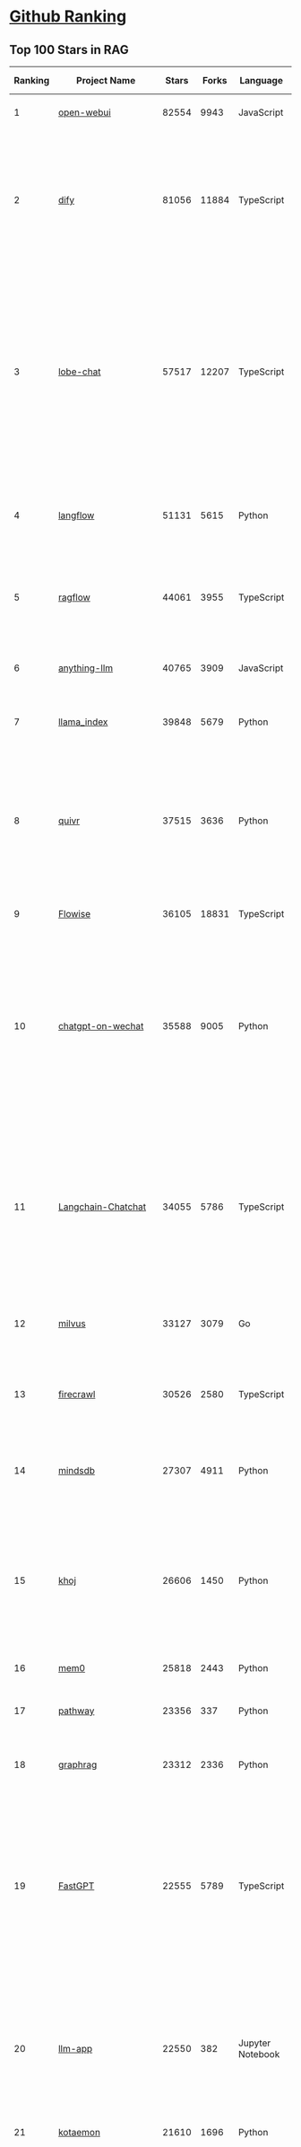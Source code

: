 [Github Ranking](../README.md)
==========

## Top 100 Stars in RAG

| Ranking | Project Name | Stars | Forks | Language | Open Issues | Description | Last Commit |
| ------- | ------------ | ----- | ----- | -------- | ----------- | ----------- | ----------- |
| 1 | [open-webui](https://github.com/open-webui/open-webui) | 82554 | 9943 | JavaScript | 159 | User-friendly AI Interface (Supports Ollama, OpenAI API, ...) | 2025-03-11T20:49:15Z |
| 2 | [dify](https://github.com/langgenius/dify) | 81056 | 11884 | TypeScript | 518 | Dify is an open-source LLM app development platform. Dify's intuitive interface combines AI workflow, RAG pipeline, agent capabilities, model management, observability features and more, letting you quickly go from prototype to production. | 2025-03-12T03:25:54Z |
| 3 | [lobe-chat](https://github.com/lobehub/lobe-chat) | 57517 | 12207 | TypeScript | 597 | 🤯 Lobe Chat - an open-source, modern-design AI chat framework. Supports Multi AI Providers( OpenAI / Claude 3 / Gemini / Ollama / DeepSeek / Qwen), Knowledge Base (file upload / knowledge management / RAG ), Multi-Modals (Plugins/Artifacts) and Thinking. One-click FREE deployment of your private ChatGPT/ Claude / DeepSeek application. | 2025-03-12T00:28:29Z |
| 4 | [langflow](https://github.com/langflow-ai/langflow) | 51131 | 5615 | Python | 337 | Langflow is a low-code app builder for RAG and multi-agent AI applications. It’s Python-based and agnostic to any model, API, or database. | 2025-03-12T01:20:04Z |
| 5 | [ragflow](https://github.com/infiniflow/ragflow) | 44061 | 3955 | TypeScript | 1368 | RAGFlow is an open-source RAG (Retrieval-Augmented Generation) engine based on deep document understanding. | 2025-03-12T03:25:17Z |
| 6 | [anything-llm](https://github.com/Mintplex-Labs/anything-llm) | 40765 | 3909 | JavaScript | 230 | The all-in-one Desktop & Docker AI application with built-in RAG, AI agents, No-code agent builder, and more. | 2025-03-12T00:47:21Z |
| 7 | [llama_index](https://github.com/run-llama/llama_index) | 39848 | 5679 | Python | 694 | LlamaIndex is the leading framework for building LLM-powered agents over your data. | 2025-03-11T14:15:25Z |
| 8 | [quivr](https://github.com/QuivrHQ/quivr) | 37515 | 3636 | Python | 27 | Opiniated RAG for integrating GenAI in your apps 🧠   Focus on your product rather than the RAG. Easy integration in existing products with customisation!  Any LLM: GPT4, Groq, Llama. Any Vectorstore: PGVector, Faiss. Any Files. Anyway you want.  | 2025-03-11T16:05:53Z |
| 9 | [Flowise](https://github.com/FlowiseAI/Flowise) | 36105 | 18831 | TypeScript | 488 | Drag & drop UI to build your customized LLM flow | 2025-03-11T17:29:51Z |
| 10 | [chatgpt-on-wechat](https://github.com/zhayujie/chatgpt-on-wechat) | 35588 | 9005 | Python | 282 | 基于大模型搭建的聊天机器人，同时支持 微信公众号、企业微信应用、飞书、钉钉 等接入，可选择GPT3.5/GPT-4o/GPT-o1/ DeepSeek/Claude/文心一言/讯飞星火/通义千问/ Gemini/GLM-4/Claude/Kimi/LinkAI，能处理文本、语音和图片，访问操作系统和互联网，支持基于自有知识库进行定制企业智能客服。 | 2025-02-05T04:27:07Z |
| 11 | [Langchain-Chatchat](https://github.com/chatchat-space/Langchain-Chatchat) | 34055 | 5786 | TypeScript | 188 | Langchain-Chatchat（原Langchain-ChatGLM）基于 Langchain 与 ChatGLM, Qwen 与 Llama 等语言模型的 RAG 与 Agent 应用 \| Langchain-Chatchat (formerly langchain-ChatGLM), local knowledge based LLM (like ChatGLM, Qwen and Llama) RAG and Agent app with langchain  | 2024-11-29T05:06:44Z |
| 12 | [milvus](https://github.com/milvus-io/milvus) | 33127 | 3079 | Go | 679 | Milvus is a high-performance, cloud-native vector database built for scalable vector ANN search | 2025-03-12T03:30:07Z |
| 13 | [firecrawl](https://github.com/mendableai/firecrawl) | 30526 | 2580 | TypeScript | 123 | 🔥 Turn entire websites into LLM-ready markdown or structured data. Scrape, crawl and extract with a single API. | 2025-03-11T21:01:44Z |
| 14 | [mindsdb](https://github.com/mindsdb/mindsdb) | 27307 | 4911 | Python | 69 | AI's query engine - Platform for building AI that can learn and answer questions over large scale federated data. | 2025-03-11T22:29:53Z |
| 15 | [khoj](https://github.com/khoj-ai/khoj) | 26606 | 1450 | Python | 69 | Your AI second brain. Self-hostable. Get answers from the web or your docs. Build custom agents, schedule automations, do deep research. Turn any online or local LLM into your personal, autonomous AI (gpt, claude, gemini, llama, qwen, mistral). Get started - free. | 2025-03-11T18:52:15Z |
| 16 | [mem0](https://github.com/mem0ai/mem0) | 25818 | 2443 | Python | 216 | The Memory layer for AI Agents | 2025-03-11T22:33:49Z |
| 17 | [pathway](https://github.com/pathwaycom/pathway) | 23356 | 337 | Python | 37 | Python ETL framework for stream processing, real-time analytics, LLM pipelines, and RAG. | 2025-03-11T16:44:09Z |
| 18 | [graphrag](https://github.com/microsoft/graphrag) | 23312 | 2336 | Python | 141 | A modular graph-based Retrieval-Augmented Generation (RAG) system | 2025-03-12T00:39:45Z |
| 19 | [FastGPT](https://github.com/labring/FastGPT) | 22555 | 5789 | TypeScript | 427 | FastGPT is a knowledge-based platform built on the LLMs, offers a comprehensive suite of out-of-the-box capabilities such as data processing, RAG retrieval, and visual AI workflow orchestration, letting you easily develop and deploy complex question-answering systems without the need for extensive setup or configuration. | 2025-03-11T13:58:24Z |
| 20 | [llm-app](https://github.com/pathwaycom/llm-app) | 22550 | 382 | Jupyter Notebook | 5 | Ready-to-run cloud templates for RAG, AI pipelines, and enterprise search with live data. 🐳Docker-friendly.⚡Always in sync with Sharepoint, Google Drive, S3, Kafka, PostgreSQL, real-time data APIs, and more. | 2025-03-11T08:31:38Z |
| 21 | [kotaemon](https://github.com/Cinnamon/kotaemon) | 21610 | 1696 | Python | 172 | An open-source RAG-based tool for chatting with your documents. | 2025-02-14T14:40:49Z |
| 22 | [haystack](https://github.com/deepset-ai/haystack) | 19726 | 2088 | Python | 116 | AI orchestration framework to build customizable, production-ready LLM applications. Connect components (models, vector DBs, file converters) to pipelines or agents that can interact with your data. With advanced retrieval methods, it's best suited for building RAG, question answering, semantic search or conversational agent chatbots. | 2025-03-12T03:02:11Z |
| 23 | [awesome-llm-apps](https://github.com/Shubhamsaboo/awesome-llm-apps) | 19367 | 2233 | Python | 5 | Collection of awesome LLM apps with AI Agents and RAG using OpenAI, Anthropic, Gemini and opensource models. | 2025-03-11T23:20:55Z |
| 24 | [pandas-ai](https://github.com/sinaptik-ai/pandas-ai) | 17801 | 1670 | Python | 30 | Chat with your database or your datalake (SQL, CSV, parquet). PandasAI makes data analysis conversational using LLMs and RAG. | 2025-03-11T11:16:54Z |
| 25 | [crawlee](https://github.com/apify/crawlee) | 17105 | 765 | TypeScript | 136 | Crawlee—A web scraping and browser automation library for Node.js to build reliable crawlers. In JavaScript and TypeScript. Extract data for AI, LLMs, RAG, or GPTs. Download HTML, PDF, JPG, PNG, and other files from websites. Works with Puppeteer, Playwright, Cheerio, JSDOM, and raw HTTP. Both headful and headless mode. With proxy rotation. | 2025-03-12T00:56:26Z |
| 26 | [llama-cookbook](https://github.com/meta-llama/llama-cookbook) | 16424 | 2368 | Jupyter Notebook | 14 | Welcome to the Llama Cookbook! This is your go to guide for Building with Llama: Getting started with Inference, Fine-Tuning, RAG. We also show you how to solve end to end problems using Llama model family and using them on various provider services   | 2025-03-11T21:47:13Z |
| 27 | [RagaAI-Catalyst](https://github.com/raga-ai-hub/RagaAI-Catalyst) | 15663 | 3828 | Python | 4 | Python SDK for Agent AI Observability, Monitoring and Evaluation Framework. Includes features like agent, llm and tools tracing, debugging multi-agentic system, self-hosted dashboard and advanced analytics with timeline and execution graph view  | 2025-03-11T10:37:32Z |
| 28 | [DocsGPT](https://github.com/arc53/DocsGPT) | 15431 | 1646 | TypeScript | 34 | DocsGPT is an open-source genAI tool that helps users get reliable answers from knowledge source, while avoiding hallucinations. It enables private and reliable information retrieval, with tooling and agentic system capability built in. | 2025-03-10T20:47:04Z |
| 29 | [DB-GPT](https://github.com/eosphoros-ai/DB-GPT) | 15157 | 2059 | Python | 269 | AI Native Data App Development framework with AWEL(Agentic Workflow Expression Language) and Agents | 2025-03-12T03:22:23Z |
| 30 | [MaxKB](https://github.com/1Panel-dev/MaxKB) | 14345 | 1910 | Python | 105 | 💬 Ready-to-use & flexible RAG Chatbot, supporting mainstream large language models (LLMs) such as DeepSeek-R1, Llama 3.3, Qwen2, OpenAI and more. | 2025-03-12T03:22:54Z |
| 31 | [vanna](https://github.com/vanna-ai/vanna) | 13959 | 1215 | Python | 137 | 🤖 Chat with your SQL database 📊. Accurate Text-to-SQL Generation via LLMs using RAG 🔄. | 2025-02-08T17:30:27Z |
| 32 | [RAG_Techniques](https://github.com/NirDiamant/RAG_Techniques) | 13275 | 1366 | Jupyter Notebook | 1 | This repository showcases various advanced techniques for Retrieval-Augmented Generation (RAG) systems. RAG systems combine information retrieval with generative models to provide accurate and contextually rich responses. | 2025-03-05T22:38:54Z |
| 33 | [LightRAG](https://github.com/HKUDS/LightRAG) | 12671 | 1796 | Python | 113 | "LightRAG: Simple and Fast Retrieval-Augmented Generation" | 2025-03-11T13:13:53Z |
| 34 | [onyx](https://github.com/onyx-dot-app/onyx) | 12258 | 1559 | Python | 256 | Gen-AI Chat for Teams - Think ChatGPT if it had access to your team's unique knowledge. | 2025-03-12T02:13:47Z |
| 35 | [llmware](https://github.com/llmware-ai/llmware) | 11039 | 1757 | Python | 63 | Unified framework for building enterprise RAG pipelines with small, specialized models | 2025-03-04T21:22:35Z |
| 36 | [txtai](https://github.com/neuml/txtai) | 10535 | 669 | Python | 9 | 💡 All-in-one open-source embeddings database for semantic search, LLM orchestration and language model workflows | 2025-03-11T18:28:11Z |
| 37 | [mastra](https://github.com/mastra-ai/mastra) | 10184 | 439 | TypeScript | 49 | The TypeScript AI agent framework. ⚡ Assistants, RAG, observability. Supports any LLM: GPT-4, Claude, Gemini, Llama. | 2025-03-12T02:23:02Z |
| 38 | [orama](https://github.com/oramasearch/orama) | 9160 | 326 | TypeScript | 30 | 🌌  A complete search engine and RAG pipeline in your browser, server or edge network with support for full-text, vector, and hybrid search in less than 2kb. | 2025-03-11T23:28:40Z |
| 39 | [ragas](https://github.com/explodinggradients/ragas) | 8430 | 864 | Python | 303 | Supercharge Your LLM Application Evaluations 🚀 | 2025-03-10T17:11:57Z |
| 40 | [bisheng](https://github.com/dataelement/bisheng) | 7813 | 1312 | Python | 78 | BISHENG is an open LLM devops platform for next generation Enterprise AI applications. Powerful and comprehensive features include: GenAI workflow, RAG, Agent, Unified model management, Evaluation, SFT, Dataset Management, Enterprise-level System Management, Observability and more. | 2025-03-10T03:05:23Z |
| 41 | [reor](https://github.com/reorproject/reor) | 7723 | 464 | TypeScript | 108 | Private & local AI personal knowledge management app for high entropy people. | 2025-03-01T17:29:48Z |
| 42 | [paper-qa](https://github.com/Future-House/paper-qa) | 7055 | 693 | Python | 123 | High accuracy RAG for answering questions from scientific documents with citations | 2025-03-11T17:04:54Z |
| 43 | [WrenAI](https://github.com/Canner/WrenAI) | 6948 | 627 | TypeScript | 99 | 🤖 Open-source GenBI AI Agent that empowers data-driven teams to chat with their data to generate Text-to-SQL, charts, spreadsheets, reports, and BI. 📈📊📋🧑‍💻 | 2025-03-12T03:04:29Z |
| 44 | [Verba](https://github.com/weaviate/Verba) | 6917 | 760 | Python | 44 | Retrieval Augmented Generation (RAG) chatbot powered by Weaviate | 2025-02-27T10:38:02Z |
| 45 | [Upsonic](https://github.com/Upsonic/Upsonic) | 6850 | 648 | Python | 18 | The most reliable AI agent framework that supports MCP. | 2025-03-12T00:11:29Z |
| 46 | [rags](https://github.com/run-llama/rags) | 6422 | 659 | Python | 28 | Build ChatGPT over your data, all with natural language | 2024-04-05T05:36:59Z |
| 47 | [postgresml](https://github.com/postgresml/postgresml) | 6186 | 312 | Rust | 79 | Postgres with GPUs for ML/AI apps. | 2025-02-24T17:58:21Z |
| 48 | [Qwen-Agent](https://github.com/QwenLM/Qwen-Agent) | 6121 | 550 | Python | 243 | Agent framework and applications built upon Qwen>=2.0, featuring Function Calling, Code Interpreter, RAG, and Chrome extension. | 2025-03-07T06:27:36Z |
| 49 | [aichat](https://github.com/sigoden/aichat) | 5964 | 387 | Rust | 0 | All-in-one LLM CLI tool featuring Shell Assistant, Chat-REPL, RAG, AI Tools & Agents, with access to OpenAI, Claude, Gemini, Ollama, Groq, and more. | 2025-03-12T00:49:20Z |
| 50 | [LaVague](https://github.com/lavague-ai/LaVague) | 5937 | 541 | Python | 85 | Large Action Model framework to develop AI Web Agents | 2025-01-21T13:41:48Z |
| 51 | [KAG](https://github.com/OpenSPG/KAG) | 5927 | 396 | Python | 114 | KAG is a logical form-guided reasoning and retrieval framework based on OpenSPG engine and LLMs.  It is used to build logical reasoning and factual Q&A solutions for professional domain knowledge bases. It can effectively overcome the shortcomings of the traditional RAG vector similarity calculation model. | 2025-03-12T03:33:41Z |
| 52 | [promptfoo](https://github.com/promptfoo/promptfoo) | 5796 | 477 | TypeScript | 149 | Test your prompts, agents, and RAGs. Red teaming, pentesting, and vulnerability scanning for LLMs. Compare performance of GPT, Claude, Gemini, Llama, and more. Simple declarative configs with command line and CI/CD integration. | 2025-03-12T03:29:46Z |
| 53 | [superagent](https://github.com/superagent-ai/superagent) | 5660 | 859 | TypeScript | 50 | 🥷 Run AI-agents with an API | 2024-10-20T18:16:34Z |
| 54 | [crawlee-python](https://github.com/apify/crawlee-python) | 5387 | 360 | Python | 72 | Crawlee—A web scraping and browser automation library for Python to build reliable crawlers. Extract data for AI, LLMs, RAG, or GPTs. Download HTML, PDF, JPG, PNG, and other files from websites. Works with BeautifulSoup, Playwright, and raw HTTP. Both headful and headless mode. With proxy rotation. | 2025-03-11T14:39:56Z |
| 55 | [R2R](https://github.com/SciPhi-AI/R2R) | 5376 | 403 | Python | 64 | The most advanced AI retrieval system. Agentic Retrieval-Augmented Generation (RAG) with a RESTful API. | 2025-03-11T22:54:58Z |
| 56 | [opik](https://github.com/comet-ml/opik) | 5339 | 357 | Python | 46 | Debug, evaluate, and monitor your LLM applications, RAG systems, and agentic workflows with comprehensive tracing, automated evaluations, and production-ready dashboards. | 2025-03-11T22:45:45Z |
| 57 | [TaskingAI](https://github.com/TaskingAI/TaskingAI) | 5070 | 318 | Python | 25 | The open source platform for AI-native application development. | 2024-12-02T22:18:38Z |
| 58 | [TEN-Agent](https://github.com/TEN-framework/TEN-Agent) | 5006 | 570 | Python | 55 | TEN Agent is a conversational voice AI agent powered by TEN, integrating Deepseek, Gemini, OpenAI, RTC, and hardware like ESP32. It enables realtime AI capabilities like  seeing, hearing, and speaking, and is fully compatible with platforms like Dify and Coze. | 2025-03-09T15:07:57Z |
| 59 | [superduper](https://github.com/superduper-io/superduper) | 5001 | 489 | Jupyter Notebook | 95 | Superduper: Build end-to-end AI applications and agent workflows on your existing data infrastructure and preferred tools - without migrating your data. | 2025-03-11T23:05:10Z |
| 60 | [pgai](https://github.com/timescale/pgai) | 4483 | 234 | PLpgSQL | 20 | A suite of tools to develop RAG, semantic search, and other AI applications more easily with PostgreSQL | 2025-03-11T21:19:04Z |
| 61 | [sparrow](https://github.com/katanaml/sparrow) | 4403 | 437 | Python | 0 | Data processing with ML, LLM and Vision LLM | 2025-03-11T20:08:28Z |
| 62 | [obsidian-copilot](https://github.com/logancyang/obsidian-copilot) | 4151 | 297 | TypeScript | 172 | THE Copilot in Obsidian | 2025-03-12T03:05:05Z |
| 63 | [ragapp](https://github.com/ragapp/ragapp) | 4138 | 469 | TypeScript | 45 | The easiest way to use Agentic RAG in any enterprise | 2025-01-22T14:23:25Z |
| 64 | [awesome-LLM-resourses](https://github.com/WangRongsheng/awesome-LLM-resourses) | 4024 | 422 | None | 1 | 🧑‍🚀 全世界最好的LLM资料总结（数据处理、模型训练、模型部署、o1 模型、小语言模型、视觉语言模型） \| Summary of the world's best LLM resources.  | 2025-03-11T14:25:44Z |
| 65 | [trafilatura](https://github.com/adbar/trafilatura) | 4022 | 285 | Python | 78 | Python & Command-line tool to gather text and metadata on the Web: Crawling, scraping, extraction, output as CSV, JSON, HTML, MD, TXT, XML | 2025-02-17T16:29:11Z |
| 66 | [cognita](https://github.com/truefoundry/cognita) | 3896 | 323 | Python | 10 | RAG (Retrieval Augmented Generation) Framework for building modular, open source applications for production by TrueFoundry  | 2025-02-21T11:10:29Z |
| 67 | [deep-searcher](https://github.com/zilliztech/deep-searcher) | 3871 | 372 | Python | 11 | Open Source Deep Research Alternative to Reason and Search on Private Data. Written in Python. | 2025-03-12T02:17:58Z |
| 68 | [llm-twin-course](https://github.com/decodingml/llm-twin-course) | 3696 | 609 | Python | 4 | 🤖 𝗟𝗲𝗮𝗿𝗻 for 𝗳𝗿𝗲𝗲 how to 𝗯𝘂𝗶𝗹𝗱 an end-to-end 𝗽𝗿𝗼𝗱𝘂𝗰𝘁𝗶𝗼𝗻-𝗿𝗲𝗮𝗱𝘆 𝗟𝗟𝗠 & 𝗥𝗔𝗚 𝘀𝘆𝘀𝘁𝗲𝗺 using 𝗟𝗟𝗠𝗢𝗽𝘀 best practices: ~ 𝘴𝘰𝘶𝘳𝘤𝘦 𝘤𝘰𝘥𝘦 + 12 𝘩𝘢𝘯𝘥𝘴-𝘰𝘯 𝘭𝘦𝘴𝘴𝘰𝘯𝘴 | 2025-03-06T10:09:06Z |
| 69 | [AutoRAG](https://github.com/Marker-Inc-Korea/AutoRAG) | 3670 | 286 | Python | 117 | AutoRAG: An Open-Source Framework for Retrieval-Augmented Generation (RAG) Evaluation & Optimization with AutoML-Style Automation | 2025-03-03T06:32:15Z |
| 70 | [rag-from-scratch](https://github.com/langchain-ai/rag-from-scratch) | 3600 | 1064 | Jupyter Notebook | 20 | None | 2024-07-09T21:45:44Z |
| 71 | [gptme](https://github.com/gptme/gptme) | 3548 | 274 | Python | 54 | Your agent in your terminal, equipped with local tools: writes code, uses the terminal, browses the web, vision. | 2025-03-11T23:27:26Z |
| 72 | [pyspur](https://github.com/PySpur-Dev/pyspur) | 3486 | 222 | TypeScript | 8 | AI Agent Builder in Python | 2025-03-12T02:18:22Z |
| 73 | [dataherald](https://github.com/Dataherald/dataherald) | 3432 | 246 | Python | 5 | Interact with your SQL database, Natural Language to SQL using LLMs | 2024-07-24T17:37:41Z |
| 74 | [RAGatouille](https://github.com/AnswerDotAI/RAGatouille) | 3311 | 224 | Python | 84 | Easily use and train state of the art late-interaction retrieval methods (ColBERT) in any RAG pipeline. Designed for modularity and ease-of-use, backed by research. | 2025-02-11T04:31:38Z |
| 75 | [infinity](https://github.com/infiniflow/infinity) | 3297 | 317 | C++ | 90 | The AI-native database built for LLM applications, providing incredibly fast hybrid search of dense vector, sparse vector, tensor (multi-vector), and full-text | 2025-03-11T13:08:58Z |
| 76 | [casibase](https://github.com/casibase/casibase) | 3194 | 389 | Go | 33 | ⚡️Open-source enterprise-level AI knowledge base and Manus-like agent management platform with admin UI, user management and Single-Sign-On⚡️, supports ChatGPT, Claude, DeepSeek R1, Llama, Ollama, HuggingFace, etc., chat bot demo: https://ai.casibase.com, admin UI demo: https://ai-admin.casibase.com | 2025-03-12T03:26:42Z |
| 77 | [langroid](https://github.com/langroid/langroid) | 3136 | 301 | Python | 50 | Harness LLMs with Multi-Agent Programming | 2025-03-11T18:37:47Z |
| 78 | [llm-graph-builder](https://github.com/neo4j-labs/llm-graph-builder) | 3133 | 537 | Jupyter Notebook | 69 | Neo4j graph construction from unstructured data using LLMs | 2025-03-11T14:22:39Z |
| 79 | [Streamer-Sales](https://github.com/PeterH0323/Streamer-Sales) | 3027 | 464 | Python | 10 | Streamer-Sales 销冠 —— 卖货主播 LLM 大模型🛒🎁，一个能够根据给定的商品特点从激发用户购买意愿角度出发进行商品解说的卖货主播大模型。🚀⭐内含详细的数据生成流程❗ 📦另外还集成了 LMDeploy 加速推理🚀、RAG检索增强生成 📚、TTS文字转语音🔊、数字人生成 🦸、 Agent 使用网络查询实时信息🌐、ASR 语音转文字🎙️、Vue 生态搭建前端🍍、FastAPI 搭建后端🗝️、Docker-compose 打包部署🐋 | 2025-03-08T00:38:06Z |
| 80 | [modelscope-agent](https://github.com/modelscope/modelscope-agent) | 2998 | 337 | Python | 71 | ModelScope-Agent: An agent framework connecting models in ModelScope with the world | 2025-02-27T10:30:32Z |
| 81 | [fast-graphrag](https://github.com/circlemind-ai/fast-graphrag) | 2995 | 163 | Python | 27 | RAG that intelligently adapts to your use case, data, and queries | 2025-02-27T10:18:41Z |
| 82 | [cohere-toolkit](https://github.com/cohere-ai/cohere-toolkit) | 2985 | 402 | TypeScript | 8 | Cohere Toolkit is a collection of prebuilt components enabling users to quickly build and deploy RAG applications. | 2025-03-11T21:58:02Z |
| 83 | [ChatRTX](https://github.com/NVIDIA/ChatRTX) | 2925 | 389 | TypeScript | 52 | A developer reference project for creating Retrieval Augmented Generation (RAG) chatbots on Windows using TensorRT-LLM | 2024-08-21T11:35:12Z |
| 84 | [GenerativeAIExamples](https://github.com/NVIDIA/GenerativeAIExamples) | 2891 | 682 | Python | 32 | Generative AI reference workflows optimized for accelerated infrastructure and microservice architecture. | 2025-03-04T19:00:20Z |
| 85 | [LLM-Engineers-Handbook](https://github.com/PacktPublishing/LLM-Engineers-Handbook) | 2874 | 583 | Python | 9 | The LLM's practical guide: From the fundamentals to deploying advanced LLM and RAG apps to AWS using LLMOps best practices | 2025-03-08T15:54:34Z |
| 86 | [AdalFlow](https://github.com/SylphAI-Inc/AdalFlow) | 2870 | 251 | Python | 23 | AdalFlow: The library to build & auto-optimize LLM applications. | 2025-03-11T18:08:04Z |
| 87 | [rage](https://github.com/str4d/rage) | 2848 | 108 | Rust | 32 | A simple, secure and modern file encryption tool (and Rust library) with small explicit keys, no config options, and UNIX-style composability. | 2025-01-27T03:44:09Z |
| 88 | [potpie](https://github.com/potpie-ai/potpie) | 2811 | 268 | Python | 20 | Prompt-To-Agent : Create custom engineering agents for your codebase | 2025-03-11T09:50:16Z |
| 89 | [eko](https://github.com/FellouAI/eko) | 2744 | 178 | TypeScript | 15 | Eko (Eko Keeps Operating) - Build Production-ready Agentic Workflow with Natural Language - eko.fellou.ai | 2025-03-11T06:22:38Z |
| 90 | [chonkie](https://github.com/chonkie-ai/chonkie) | 2737 | 119 | Python | 19 | 🦛 CHONK your texts with Chonkie ✨ - The no-nonsense RAG chunking library | 2025-03-10T16:55:30Z |
| 91 | [swirl-search](https://github.com/swirlai/swirl-search) | 2690 | 246 | Python | 0 | AI Search & RAG Without Moving Your Data. Get instant answers from your company's knowledge across 100+ apps while keeping data secure. Deploy in minutes, not months. | 2025-03-12T03:18:53Z |
| 92 | [paul-graham-gpt](https://github.com/mckaywrigley/paul-graham-gpt) | 2660 | 381 | TypeScript | 5 | RAG on Paul Graham's essays. | 2023-07-28T17:50:55Z |
| 93 | [bRAG-langchain](https://github.com/bRAGAI/bRAG-langchain) | 2612 | 253 | Jupyter Notebook | 2 | Everything you need to know to build your own RAG application | 2025-02-25T05:10:11Z |
| 94 | [nano-graphrag](https://github.com/gusye1234/nano-graphrag) | 2583 | 259 | Python | 53 | A simple, easy-to-hack GraphRAG implementation | 2025-01-15T08:08:21Z |
| 95 | [tiny-universe](https://github.com/datawhalechina/tiny-universe) | 2434 | 263 | Python | 7 | 《大模型白盒子构建指南》：一个全手搓的Tiny-Universe | 2025-02-12T03:26:47Z |
| 96 | [autoflow](https://github.com/pingcap/autoflow) | 2431 | 136 | TypeScript | 67 | pingcap/autoflow is a Graph RAG based and conversational knowledge base tool built with TiDB Serverless Vector Storage. Demo: https://tidb.ai | 2025-03-12T02:33:44Z |
| 97 | [graphiti](https://github.com/getzep/graphiti) | 2397 | 168 | Python | 7 | Build and query dynamic, temporally-aware Knowledge Graphs | 2025-03-06T21:04:02Z |
| 98 | [HuixiangDou](https://github.com/InternLM/HuixiangDou) | 2259 | 168 | Python | 30 | HuixiangDou: Overcoming Group Chat Scenarios with LLM-based Technical Assistance | 2025-03-11T04:00:05Z |
| 99 | [OmAgent](https://github.com/om-ai-lab/OmAgent) | 2220 | 237 | Python | 4 | Build multimodal language agents for fast prototype and production | 2025-03-11T06:45:15Z |
| 100 | [graphrag-accelerator](https://github.com/Azure-Samples/graphrag-accelerator) | 2205 | 389 | Python | 49 | One-click deploy of a Knowledge Graph powered RAG (GraphRAG) in Azure | 2025-03-10T23:41:30Z |

